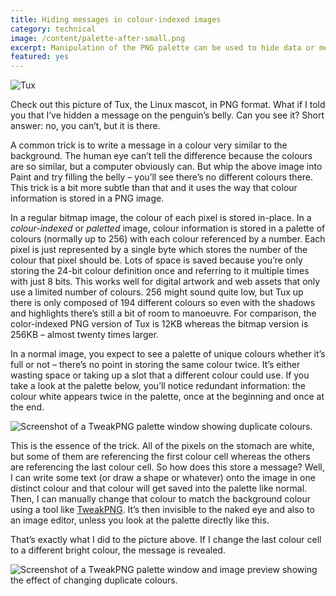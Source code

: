 ```yaml
---
title: Hiding messages in colour-indexed images
category: technical
image: /content/palette-after-small.png
excerpt: Manipulation of the PNG palette can be used to hide data or messages in plain sight.
featured: yes
---
```

![Tux](/content/Tux2.png)

Check out this picture of Tux, the Linux mascot, in PNG format. What if I told you that I’ve hidden a message on the penguin’s belly. Can you see it? Short answer: no, you can’t, but it is there.

A common trick is to write a message in a colour very similar to the background. The human eye can’t tell the difference because the colours are so similar, but a computer obviously can. But whip the above image into Paint and try filling the belly – you’ll see there’s no different colours there. This trick is a bit more subtle than that and it uses the way that colour information is stored in a PNG image.

In a regular bitmap image, the colour of each pixel is stored in-place. In a _colour-indexed_ or _paletted_ image, colour information is stored in a palette of colours (normally up to 256) with each colour referenced by a number. Each pixel is just represented by a single byte which stores the number of the colour that pixel should be. Lots of space is saved because you’re only storing the 24-bit colour definition once and referring to it multiple times with just 8 bits. This works well for digital artwork and web assets that only use a limited number of colours. 256 might sound quite low, but Tux up there is only composed of 194 different colours so even with the shadows and highlights there’s still a bit of room to manoeuvre. For comparison, the color-indexed PNG version of Tux is 12KB whereas the bitmap version is 256KB – almost twenty times larger.

In a normal image, you expect to see a palette of unique colours whether it’s full or not – there’s no point in storing the same colour twice. It’s either wasting space or taking up a slot that a different colour could use. If you take a look at the palette below, you’ll notice redundant information: the colour white appears twice in the palette, once at the beginning and once at the end.

![Screenshot of a TweakPNG palette window showing duplicate colours.](/content/palette-before.png)

This is the essence of the trick. All of the pixels on the stomach are white, but some of them are referencing the first colour cell whereas the others are referencing the last colour cell. So how does this store a message? Well, I can write some text (or draw a shape or whatever) onto the image in one distinct colour and that colour will get saved into the palette like normal. Then, I can manually change that colour to match the background colour using a tool like [TweakPNG](http://entropymine.com/jason/tweakpng/). It’s then invisible to the naked eye and also to an image editor, unless you look at the palette directly like this.

That’s exactly what I did to the picture above. If I change the last colour cell to a different bright colour, the message is revealed.

![Screenshot of a TweakPNG palette window and image preview showing the effect of changing duplicate colours.](/content/palette-after.png)
